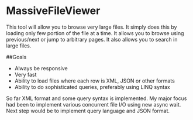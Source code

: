 # MassiveFileViewer
This tool will allow you to browse very large files. It simply does this by loading only few portion of the file at a time. It allows you to browse using previous/next or jump to arbitrary pages. It also allows you to search in large files.

##Goals
- Always be responsive
- Very fast
- Ability to load files where each row is XML, JSON or other formats
- Ability to do sophisticated queries, preferably using LINQ syntax

So far XML format and some query syntax is implemented. My major focus had been to implement various concurrent file I/O using new async wait. Next step would be to implement query language and JSON format.
